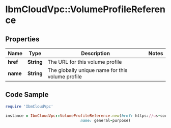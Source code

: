 # IbmCloudVpc::VolumeProfileReference

## Properties

Name | Type | Description | Notes
------------ | ------------- | ------------- | -------------
**href** | **String** | The URL for this volume profile | 
**name** | **String** | The globally unique name for this volume profile | 

## Code Sample

```ruby
require 'IbmCloudVpc'

instance = IbmCloudVpc::VolumeProfileReference.new(href: https://us-south.iaas.cloud.ibm.com/v1/volume/profiles/general-purpose,
                                 name: general-purpose)
```



